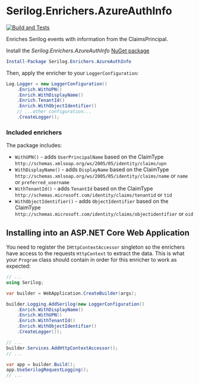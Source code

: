 # Serilog.Enrichers.AzureAuthInfo

[![Build and Tests](https://github.com/Intility/serilog-enricher-azureauthinfo/actions/workflows/compile.yaml/badge.svg)](https://github.com/Intility/serilog-enricher-azureauthinfo/actions/workflows/compile.yaml)

Enriches Serilog events with information from the ClaimsPrincipal.

Install the _Serilog.Enrichers.AzureAuthInfo_ [NuGet package](https://www.example.com/)

```powershell
Install-Package Serilog.Enrichers.AzureAuthInfo
```

Then, apply the enricher to your `LoggerConfiguration`:

```csharp
Log.Logger = new LoggerConfiguration()
    .Enrich.WithUPN()
    .Enrich.WithDisplayName()
    .Enrich.TenantId()
    .Enrich.WithObjectIdentifier()
    // ...other configuration...
    .CreateLogger();
```


### Included enrichers

The package includes:

 * `WithUPN()` - adds `UserPrincipalName` based on the ClaimType `http://schemas.xmlsoap.org/ws/2005/05/identity/claims/upn`
 * `WithDisplayName()` - adds `DisplayName` based on the ClaimType `http://schemas.xmlsoap.org/ws/2005/05/identity/claims/name` or `name` or `preferred_username`
 * `WithTenantId()` - adds `TenantId` based on the ClaimType `http://schemas.microsoft.com/identity/claims/tenantid` or `tid` 
 * `WithObjectIdentifier()` - adds `ObjectIdentifier` based on the ClaimType `http://schemas.microsoft.com/identity/claims/objectidentifier` or `oid`

## Installing into an ASP.NET Core Web Application
You need to register the `IHttpContextAccessor` singleton so the enrichers have access to the requests `HttpContext` to extract the data.
This is what your `Program` class should contain in order for this enricher to work as expected:

```cs
// ...
using Serilog;

var builder = WebApplication.CreateBuilder(args);

builder.Logging.AddSerilog(new LoggerConfiguration()
    .Enrich.WithDisplayName()
    .Enrich.WithUPN()
    .Enrich.WithTenantId()
    .Enrich.WithObjectIdentifier()
    .CreateLogger());

// ...
builder.Services.AddHttpContextAccessor();
// ...

var app = builder.Build();
app.UseSerilogRequestLogging();
// ...

```